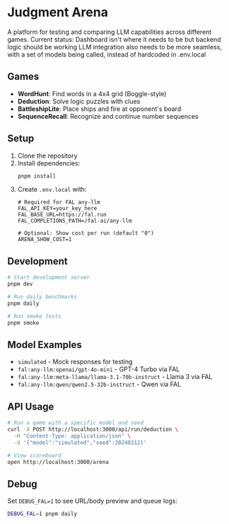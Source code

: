 # Judgment Arena

A platform for testing and comparing LLM capabilities across different games.
Current status: Dashboard isn't where it needs to be but backend logic should be working
LLM integration also needs to be more seamless, with a set of models being called, instead of hardcoded in .env.local

## Games

- **WordHunt**: Find words in a 4x4 grid (Boggle-style)
- **Deduction**: Solve logic puzzles with clues
- **BattleshipLite**: Place ships and fire at opponent's board
- **SequenceRecall**: Recognize and continue number sequences

## Setup

1. Clone the repository
2. Install dependencies:
   ```bash
   pnpm install
   ```
3. Create `.env.local` with:
   ```env
   # Required for FAL any-llm
   FAL_API_KEY=your_key_here
   FAL_BASE_URL=https://fal.run
   FAL_COMPLETIONS_PATH=/fal-ai/any-llm

   # Optional: Show cost per run (default "0")
   ARENA_SHOW_COST=1
   ```

## Development

```bash
# Start development server
pnpm dev

# Run daily benchmarks
pnpm daily

# Run smoke tests
pnpm smoke
```

## Model Examples

- `simulated` - Mock responses for testing
- `fal:any-llm:openai/gpt-4o-mini` - GPT-4 Turbo via FAL
- `fal:any-llm:meta-llama/llama-3.1-70b-instruct` - Llama 3 via FAL
- `fal:any-llm:qwen/qwen2.5-32b-instruct` - Qwen via FAL

## API Usage

```bash
# Run a game with a specific model and seed
curl -X POST http://localhost:3000/api/run/deduction \
  -H "Content-Type: application/json" \
  -d '{"model":"simulated","seed":20240312}'

# View scoreboard
open http://localhost:3000/arena
```

## Debug

Set `DEBUG_FAL=1` to see URL/body preview and queue logs:

```bash
DEBUG_FAL=1 pnpm daily
```